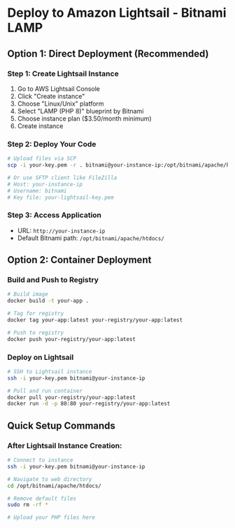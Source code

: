 # Deploy to Amazon Lightsail - Bitnami LAMP

## Option 1: Direct Deployment (Recommended)

### Step 1: Create Lightsail Instance
1. Go to AWS Lightsail Console
2. Click "Create instance"
3. Choose "Linux/Unix" platform
4. Select "LAMP (PHP 8)" blueprint by Bitnami
5. Choose instance plan ($3.50/month minimum)
6. Create instance

### Step 2: Deploy Your Code
```bash
# Upload files via SCP
scp -i your-key.pem -r . bitnami@your-instance-ip:/opt/bitnami/apache/htdocs/

# Or use SFTP client like FileZilla
# Host: your-instance-ip
# Username: bitnami
# Key file: your-lightsail-key.pem
```

### Step 3: Access Application
- URL: `http://your-instance-ip`
- Default Bitnami path: `/opt/bitnami/apache/htdocs/`

## Option 2: Container Deployment

### Build and Push to Registry
```bash
# Build image
docker build -t your-app .

# Tag for registry
docker tag your-app:latest your-registry/your-app:latest

# Push to registry
docker push your-registry/your-app:latest
```

### Deploy on Lightsail
```bash
# SSH to Lightsail instance
ssh -i your-key.pem bitnami@your-instance-ip

# Pull and run container
docker pull your-registry/your-app:latest
docker run -d -p 80:80 your-registry/your-app:latest
```

## Quick Setup Commands

### After Lightsail Instance Creation:
```bash
# Connect to instance
ssh -i your-key.pem bitnami@your-instance-ip

# Navigate to web directory
cd /opt/bitnami/apache/htdocs/

# Remove default files
sudo rm -rf *

# Upload your PHP files here
```